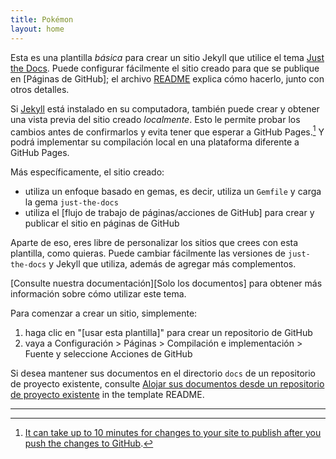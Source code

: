 ```yaml
---
title: Pokémon
layout: home
---
```


Esta es una plantilla *básica* para crear un sitio Jekyll que utilice el tema [Just the Docs]. Puede configurar fácilmente el sitio creado para que se publique en [Páginas de GitHub]; el archivo [README] explica cómo hacerlo, junto con otros detalles.

Si [Jekyll] está instalado en su computadora, también puede crear y obtener una vista previa del sitio creado *localmente*. Esto le permite probar los cambios antes de confirmarlos y evita tener que esperar a GitHub Pages.[^1] Y podrá implementar su compilación local en una plataforma diferente a GitHub Pages.

Más específicamente, el sitio creado:

- utiliza un enfoque basado en gemas, es decir, utiliza un `Gemfile` y carga la gema `just-the-docs`
- utiliza el [flujo de trabajo de páginas/acciones de GitHub] para crear y publicar el sitio en páginas de GitHub

Aparte de eso, eres libre de personalizar los sitios que crees con esta plantilla, como quieras. Puede cambiar fácilmente las versiones de `just-the-docs` y Jekyll que utiliza, además de agregar más complementos.

[Consulte nuestra documentación][Solo los documentos] para obtener más información sobre cómo utilizar este tema.

Para comenzar a crear un sitio, simplemente:

1. haga clic en "[usar esta plantilla]" para crear un repositorio de GitHub
2. vaya a Configuración > Páginas > Compilación e implementación > Fuente y seleccione Acciones de GitHub

Si desea mantener sus documentos en el directorio `docs` de un repositorio de proyecto existente, consulte [Alojar sus documentos desde un repositorio de proyecto existente](https://github.com/just-the-docs/just-the-docs-template/blob/main/README.md#hosting-your-docs-from-an-existing-project-repo) in the template README.

----

[^1]: [It can take up to 10 minutes for changes to your site to publish after you push the changes to GitHub](https://docs.github.com/en/pages/setting-up-a-github-pages-site-with-jekyll/creating-a-github-pages-site-with-jekyll#creating-your-site).

[Just the Docs]: https://just-the-docs.github.io/just-the-docs/
[GitHub Pages]: https://docs.github.com/en/pages
[README]: https://github.com/just-the-docs/just-the-docs-template/blob/main/README.md
[Jekyll]: https://jekyllrb.com
[GitHub Pages / Actions workflow]: https://github.blog/changelog/2022-07-27-github-pages-custom-github-actions-workflows-beta/
[use this template]: https://github.com/just-the-docs/just-the-docs-template/generate
